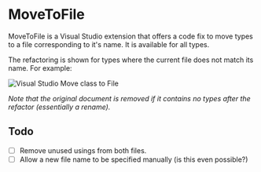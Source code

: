 # MoveToFile
MoveToFile is a Visual Studio extension that offers a code fix to move types to a file corresponding to it's name. It is available for all types.

The refactoring is shown for types where the current file does not match its name. For example:

![Visual Studio Move class to File](http://i.imgur.com/jwR9We6.png)

*Note that the original document is removed if it contains no types after the refactor (essentially a rename).*

## Todo

- [ ] Remove unused usings from both files.
- [ ] Allow a new file name to be specified manually (is this even possible?)
